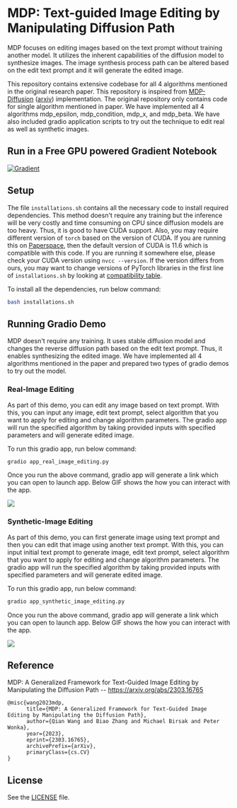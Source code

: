 # MDP: Text-guided Image Editing by Manipulating Diffusion Path

MDP focuses on editing images based on the text prompt without training another model. It utilizes the inherent capabilities of the diffusion model to synthesize images. The image synthesis process path can be altered based on the edit text prompt and it will generate the edited image.  

This repository contains extensive codebase for all 4 algorithms mentioned in the original research paper. This repository is inspired from [MDP-Diffusion](https://github.com/QianWangX/MDP-Diffusion) ([arxiv](https://arxiv.org/abs/2303.16765)) implementation. The original repository only contains code for single algorithm mentioned in paper. We have implemented all 4 algorithms mdp_epsilon, mdp_condition, mdp_x, and mdp_beta. We have also included gradio application scripts to try out the technique to edit real as well as synthetic images.  


## Run in a Free GPU powered Gradient Notebook

[![Gradient](https://assets.paperspace.io/img/gradient-badge.svg)](https://console.paperspace.com/github/ashutosh1919/mdp-diffusion?machine=Free-GPU)


## Setup

The file `installations.sh` contains all the necessary code to install required dependencies. This method doesn't require any training but the inference will be very costly and time consuming on CPU since diffusion models are too heavy. Thus, it is good to have CUDA support. Also, you may require different version of `torch` based on the version of CUDA. If you are running this on [Paperspace](https://www.paperspace.com/), then the default version of CUDA is 11.6 which is compatible with this code. If you are running it somewhere else, please check your CUDA version using `nvcc --version`. If the version differs from ours, you may want to change versions of PyTorch libraries in the first line of `installations.sh` by looking at [compatibility table](https://github.com/pytorch/pytorch/wiki/PyTorch-Versions).

To install all the dependencies, run below command:

```bash
bash installations.sh
```


## Running Gradio Demo

MDP doesn't require any training. It uses stable diffusion model and changes the reverse diffusion path based on the edit text prompt. Thus, it enables synthesizing the edited image. We have implemented all 4 algorithms mentioned in the paper and prepared two types of gradio demos to try out the model.

### Real-Image Editing

As part of this demo, you can edit any image based on text prompt. With this, you can input any image, edit text prompt, select algorithm that you want to apply for editing and change algorithm parameters. The gradio app will run the specified algorithm by taking provided inputs with specified parameters and will generate edited image.  

To run this gradio app, run below command:
```bash
gradio app_real_image_editing.py
```

Once you run the above command, gradio app will generate a link which you can open to launch app. Below GIF shows the how you can interact with the app.

![](https://github.com/ashutosh1919/mdp-diffusion/blob/main/images/real_image_editing.gif)

### Synthetic-Image Editing

As part of this demo, you can first generate image using text prompt and then you can edit that image using another text prompt. With this, you can input initial text prompt to generate image, edit text prompt, select algorithm that you want to apply for editing and change algorithm parameters. The gradio app will run the specified algorithm by taking provided inputs with specified parameters and will generate edited image.  

To run this gradio app, run below command:
```bash
gradio app_synthetic_image_editing.py
```

Once you run the above command, gradio app will generate a link which you can open to launch app. Below GIF shows the how you can interact with the app.

![](https://github.com/ashutosh1919/mdp-diffusion/blob/main/images/synthetic_image_editing.gif)


## Reference

MDP: A Generalized Framework for Text-Guided Image Editing by Manipulating the Diffusion Path -- https://arxiv.org/abs/2303.16765

```
@misc{wang2023mdp,
      title={MDP: A Generalized Framework for Text-Guided Image Editing by Manipulating the Diffusion Path}, 
      author={Qian Wang and Biao Zhang and Michael Birsak and Peter Wonka},
      year={2023},
      eprint={2303.16765},
      archivePrefix={arXiv},
      primaryClass={cs.CV}
}
```


## License

See the [LICENSE](LICENSE) file.
